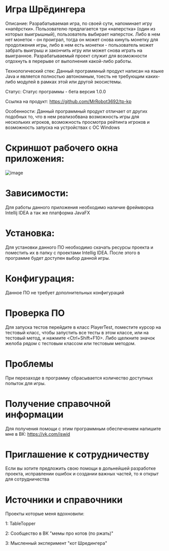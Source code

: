 # Игра Шрёдингера
Описание: Разрабатываемая игра, по своей сути, напоминает игру «напёрстки». Пользователю предлагается три «наперстка» (один из которых выигрышный), пользователь выбирает наперсток. Либо в нем нет монеток - он проиграл, тогда он может снова кинуть монетку для продолжения игры, либо в нем есть монетки - пользователь может забрать выигрыш и закончить игру или может снова играть на выигранное. Разрабатываемый проект служит для возможности отдохнуть в перерыве от выполнения какой-либо работы.

Технологический стек: Данный программный продукт написан на языке Java и является полностью автономным, тоесть не требующим каких-либо модулей в рамках этой или другой экосистемы.

Статус: Статус программы - бета версия 1.0.0

Ссылка на продукт: https://github.com/MrRobot3692/tp-kp

Особенности: Данный программный продукт отличает от других подобных то, что в нем реализобвана возможность игры для нескольких игроков, возможность просмотра рейтинга игроков и возможность запуска на устройствах с ОС Windows

# Скриншот рабочего окна приложения:
![image](https://user-images.githubusercontent.com/98954434/171604204-bf1d0947-ac95-4cef-a252-138ff80f5bf2.png)

# Зависимости:
Для работы данного приложения необходимо наличие фреймворка Intellij IDEA а так же платформа JavaFX

# Установка:
Для установки данного ПО необходимо скачать ресурсы проекта и поместить их в папку с проектами Intellig IDEA. После этого в программе будет доступен выбор данной игры.

# Конфигурация:
Данное ПО не требует дополнительных конфигураций

# Проверка ПО
Для запуска тестов перейдите в класс PlayerTest, поместите курсор на тестовый класс, чтобы запустить все тесты в этом классе, или на тестовый метод, и нажмите <Ctrl+Shift+F10>. Либо щелкните значок желоба рядом с тестовым классом или тестовым методом.

# Проблемы
При перезаходе в программу сбрасывается количество доступных попыток для игры.

# Получение справочной информации
Для получения помощи с этим программным обеспечением напишите мне в ВК: https://vk.com/iswid

# Приглашение к сотрудничеству
Если вы хотите предложить свою помощи в дольнейшей разработке проекта, исправлении ошибок и создании важных частей, то я открыт для сотрудничества

# Источники и справочники
Проекты которые меня вдохновили: 

1: TableTopper

2: Сообщество в ВК "мемы про котов (по ржать)"

3: Мысленный эксперимент "кот Шредингера"
